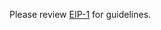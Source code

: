 Please review [EIP-1](https://eips.ethereum.org/EIPS/eip-1) for guidelines.

<!-- RATIONALE FOR THIS FILE: IT IS DISPLAYED WHEN YOU CREATE AN ISSUE OR MAKE A PR -->
